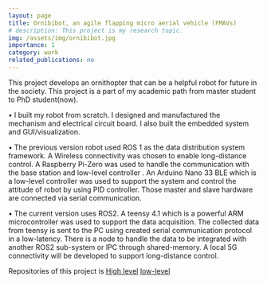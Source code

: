 ```yaml
---
layout: page
title: Ornibibot, an agile flapping micro aerial vehicle (FMAVs)
# description: This project is my research topic.
img: /assets/img/ornibibot.jpg
importance: 1
category: work
related_publications: no
---
```


This project develops an
ornithopter that can be a helpful robot for future in the society. This project is a part of my academic path from
master student to PhD student(now).

• I built my robot from scratch. I designed and manufactured the mechanism and electrical circuit board. I also
built the embedded system and GUI/visualization.

• The previous version robot used ROS 1 as the data distribution system framework. A Wireless connectivity
was chosen to enable long-distance control. A Raspberry Pi-Zero was used to handle the communication with
the base station and low-level controller . An Arduino Nano 33 BLE which is a low-level controller was used to
support the system and control the attitude of robot by using PID controller. Those master and slave hardware
are connected via serial communication.

• The current version uses ROS2. A teensy 4.1 which is a powerful ARM microcontroller was used to support the
data acquisition. The collected data from teensy is sent to the PC using created serial communication protocol
in a low-latency. There is a node to handle the data to be integrated with another ROS2 sub-system or IPC
through shared-memory. A local 5G connectivity will be developed to support long-distance control.

Repositories of this project is [High level](https://github.com/labiybafakh/OrnibiBot) [low-level](https://github.com/labiybafakh/OrnibiBotMicro)